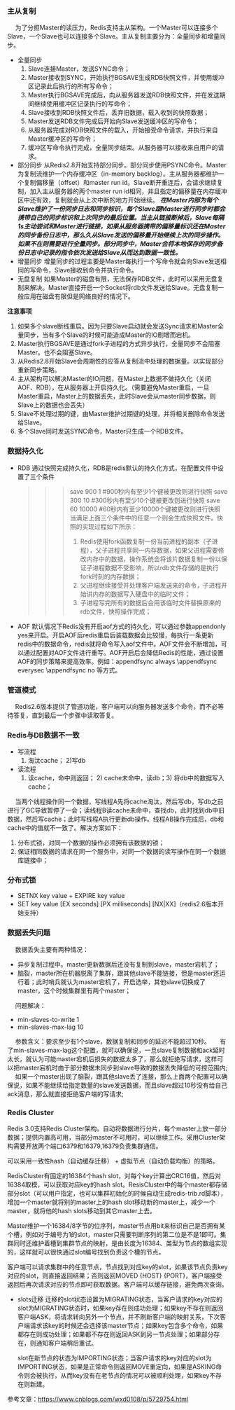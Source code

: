 ### 主从复制

&emsp; 为了分担Master的读压力，Redis支持主从架构。一个Master可以连接多个Slave，一个Slave也可以连接多个Slave。主从复制主要分为：全量同步和增量同步。

* 全量同步
  1. Slave连接Master，发送SYNC命令；
  2. Master接收到SYNC，开始执行BGSAVE生成RDB快照文件，并使用缓冲区记录此后执行的所有写命令；
  3. Master执行BGSAVE完成后，向从服务器发送RDB快照文件，并在发送期间继续使用缓冲区记录执行的写命令；
  4. Slave接收到RDB快照文件后，丢弃旧数据，载入收到的快照数据；
  5. Master发送RDB文件完成后开始向Slave发送缓冲区的写命令；
  6. 从服务器完成对RDB快照文件的载入，开始接受命令请求，并执行来自Master缓冲区的写命令；
  7. 缓冲区写命令执行完成，全量同步结束。从服务器可以接收来自用户的请求。
* 部分同步
  从Redis2.8开始支持部分同步。部分同步使用PSYNC命令。Master为复制流维护一个内存缓冲区（in-memory backlog）。主从服务器都维护一个复制偏移量（offset）和master run id。Slave断开重连后，会请求继续复制，加入主从服务器的两个master run id相同，并且指定的偏移量在内存缓冲区中还有效，复制就会从上次中断的地方开始继续。
  ***在Master内部为每个Slave维护了一份同步日志和同步标识，每个Slave跟Master进行同步时都会携带自己的同步标识和上次同步的最后位置。当主从链接断掉后，Slave每隔1s主动尝试和Master进行链接，如果从服务器携带的偏移量标识还在Master的同步备份日志中，那么久从Slave发送的偏移量开始继续上次的同步操作。如果不在则需要进行全量同步。部分同步中，Master会将本地保存的同步备份日志中记录的指令依次发送给Slave从而达到数据一致性。***
* 增量同步
  增量同步的过程主要是Master每执行一个写命令就会向Slave发送相同的写命令，Slave接收到命令并执行命令。
* 无盘复制
  如果Master的磁盘有限，无法保存RDB文件，此时可以采用无盘复制来解决。Master直接开启一个Socket将rdb文件发送给Slave。无盘复制一般应用在磁盘有限但是网络良好的情况下。

**注意事项**

1. 如果多个slave断线重启。因为只要Slave启动就会发送Sync请求和Master全量同步，当有多个Slave的时候可能造成Master的IO剧增而宕机。
2. Master执行BGSAVE是通过fork子进程的方式异步执行，全量同步不会阻塞Master。也不会阻塞Slave。
3. 从Redis2.8开始Slave会周期性的应答从复制流中处理的数据量。以实现部分重新同步策略。
4. 主从架构可以解决Master的IO问题，在Master上数据不做持久化（关闭AOF、RDB），在从服务器上开启持久化。（需要避免Master重启，一旦Master重启，Master上的数据丢失，此时Slave会从master同步数据，则Slave上的数据也会丢失）
5. Slave不处理过期的键，由Master维护过期键的处理，并将相关删除命令发送给Slave。
6. 多个Slave同时发送SYNC命令，Master只生成一个RDB文件。

### 数据持久化

* RDB
  通过快照完成持久化，RDB是redis默认的持久化方式，在配置文件中设置了三个条件

  > > > save 900 1      #900秒内有至少1个键被更改则进行快照
  > > > save 300 10     #300秒内有至少10个键被更改则进行快照
  > > > save 60 10000   #60秒内有至少10000个键被更改则进行快照
  > > > 当满足上面三个条件中的任意一个则会生成快照文件。快照的实现过程如下所示：
  > > >
  > > > 1. Redis使用fork函数复制一份当前进程的副本（子进程），父子进程共享同一内存数据，如果父进程需要修改内存中的数据，操作系统会将该片数据复制一份以保证子进程数据不受影响，所以rdb文件存储的是执行fork时刻的内存数据；
  > > > 2. 父进程继续接受并处理客户端发送来的命令，子进程开始讲内存的数据写入硬盘中的临时文件；
  > > > 3. 子进程写完所有的数据后会用该临时文件替换原来的rdb文件，快照操作完成；

* AOF
  默认情况下Redis没有开启aof方式的持久化，可以通过参数appendonly yes来开启。开启AOF后redis重启后装载数据会比较慢，每执行一条更新redis中的数据命令，redis就将命令写入aof文件中。AOF文件会不断增加，可以通过配置对AOF文件进行重写。AOF开启后会降低Redis的性能，通过设置AOF的同步策略来提高效率。例如：appendfsync always \appendfsync everysec  \appendfsync no  等方式。

### 管道模式

&emsp; Redis2.6版本提供了管道功能，客户端可以向服务器发送多个命令，而不必等待答复，直到最后一个步骤中读取答复。

### Redis与DB数据不一致

* 写流程
  1) 淘汰cache； 2)写db
* 读流程
  1) 读cache，命中则返回； 2) cache未命中，读db；3) 将db中的数据写入cache；

&emsp; 当两个线程操作同一个数据，写线程A先将cache淘汰，然后写db，写db之前进行了GC导致暂停了一会；读线程B读cache未命中，查找db，此时找到db中旧数据，然后写cache；此时写线程A执行更新db操作。线程AB操作完成后，db和cache中的值就不一致了。解决方案如下：

1. 分布式锁，对同一个数据的操作必须拥有该数据的锁；
2. 保证相同数据的请求在同一个服务中，对同一个数据的读写操作在同一个数据库链接中；

### 分布式锁

* SETNX key value + EXPIRE key value
* SET key value [EX seconds] [PX milliseconds] [NX|XX]（redis2.6版本开始支持）

### 数据丢失问题

&emsp; 数据丢失主要有两种情况：

* 异步复制过程中。master更新数据后还没有复制到slave，master宕机了；
* 脑裂，master所在机器脱离了集群，跟其他slave不能链接，但是master还运行着；此时哨兵就认为master宕机了，开启选举，其他slave切换成了master，这个时候集群里有两个master；

&emsp; 问题解决：

* min-slaves-to-write 1
* min-slaves-max-lag 10

&emsp; 参数含义：要求至少有1个slave，数据复制和同步的延迟不能超过10秒。
&emsp; 有了min-slaves-max-lag这个配置，就可以确保说，一旦slave复制数据和ack延时太长，就认为可能master宕机后损失的数据太多了，那么就拒绝写请求，这样可以把master宕机时由于部分数据未同步到slave导致的数据丢失降低的可控范围内;
&emsp; 如果一个master出现了脑裂，跟其他slave丢了连接，那么上面两个配置可以确保说，如果不能继续给指定数量的slave发送数据，而且slave超过10秒没有给自己ack消息，那么就直接拒绝客户端的写请求;

### Redis Cluster

Redis 3.0支持Redis Cluster架构。自动将数据进行分片，每个master上放一部分数据；提供内置高可用，当部分master不可用时，可以继续工作。采用Cluster架构需要开放两个端口6379和16379,16379负责集群通信。

可以采用一致性hash（自动缓存迁移） + 虚拟节点（自动负载均衡）的策略。

RedisCluster有固定的16384个hash slot，对每个key计算出CRC16值，然后对16384取模，可以获取对应key的hash slot。ResisCluster中的每个master都存储部分slot（可以用户指定，也可以集群初始化的时候自动生成redis-trib.rd脚本），增加一个master就将别的master上的hash slot移动新的master上，减少一个master，就将他的hash slots移动到其它master上去。

Master维护一个16384/8字节的位序列，master节点用bit来标识自己是否拥有某个槽，例如对于编号为1的slot，master只需要判断序列的第二位是不是1即可。集群同时还维护着槽到集群节点的映射，是由长度为16384、类型为节点的数组实现的，这样就可以很快通过slot编号找到负责这个槽的节点。

客户端可以请求集群中的任意节点，节点找到对应key的slot，如果该节点负责key对应的slot，则直接返回结果；否则返回MOVED {HOST} {PORT}，客户端接受返回后再次请求对应的节点即可获取数据。客户端可以缓存链接，避免两次查询。

* slots迁移
  迁移的slot状态设置为MIGRATING状态，当客户请求的key对应的slot为MIGRATING状态时，如果key存在则成功处理；如果key不存在则返回客户端ASK，将请求转向另外一个节点，并不刷新客户端的映射关系，下次客户端请求该key的时候还会选择该master节点；如果key包含多个命令，如果都存在则成功处理；如果都不存在则返回ASK到另一节点处理；如果部分存在，则通知客户端稍后重试。

  slot在新节点的状态为IMPORTING状态；当客户请求的key对应的slot为IMPORTING状态，如果是正常命令则返回MOVE重定向，如果是ASKING命令则会被执行，从而key没有在老节点的情况可以被顺利处理，如果key不存在则新建。

参考文章：<https://www.cnblogs.com/wxd0108/p/5729754.html>

